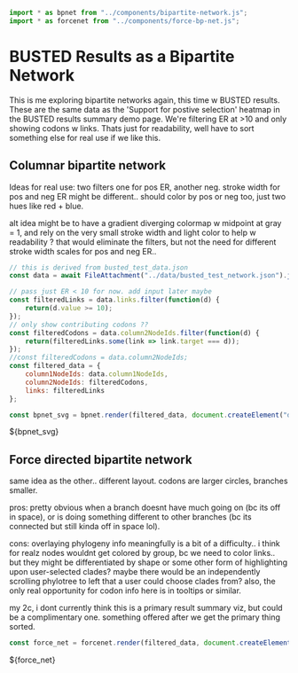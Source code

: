 ```js
import * as bpnet from "../components/bipartite-network.js";
import * as forcenet from "../components/force-bp-net.js";
```

# BUSTED Results as a Bipartite Network

This is me exploring bipartite networks again, this time w BUSTED results.
These are the same data as the 'Support for postive selection' heatmap
in the BUSTED results summary demo page. We're filtering ER at >10 and 
only showing codons w links. Thats just for readability, well have to sort
something else for real use if we like this.

## Columnar bipartite network

Ideas for real use: two filters one for pos ER, another neg.
stroke width for pos and neg ER might be different..
should color by pos or neg too, just two hues like red + blue.

alt idea might be to have a gradient diverging colormap w midpoint at gray = 1,
and rely on the very small stroke width and light color to help w readability ?
that would eliminate the filters, but not the need for different stroke width scales 
for pos and neg ER.. 

```js
// this is derived from busted_test_data.json
const data = await FileAttachment("../data/busted_test_network.json").json();

// pass just ER < 10 for now. add input later maybe
const filteredLinks = data.links.filter(function(d) {
    return(d.value >= 10);
});
// only show contributing codons ??
const filteredCodons = data.column2NodeIds.filter(function(d) {
    return(filteredLinks.some(link => link.target === d));
});
//const filteredCodons = data.column2NodeIds;
const filtered_data = {
    column1NodeIds: data.column1NodeIds,
    column2NodeIds: filteredCodons,
    links: filteredLinks
};

const bpnet_svg = bpnet.render(filtered_data, document.createElement("div"));
```

<div>${bpnet_svg}</div>


## Force directed bipartite network

same idea as the other.. different layout. codons are larger circles, branches smaller.

pros: pretty obvious when a branch doesnt have much going on (bc its off in space), 
or is doing something different to other branches (bc its connected but still kinda off in space lol).

cons: overlaying phylogeny info meaningfully is a bit of a difficulty.. 
i think for realz nodes wouldnt get colored by group, bc we need to color links..
but they might be differentiated by shape or some other form of highlighting upon user-selected clades?
maybe there would be an independently scrolling phylotree to left that a user could choose clades from?
also, the only real opportunity for codon info here is in tooltips or similar.

my 2c, i dont currently think this is a primary result summary viz, but could be a complimentary one.
something offered after we get the primary thing sorted.

```js
const force_net = forcenet.render(filtered_data, document.createElement("div"));
```

<div>${force_net}</div>